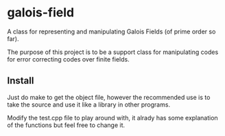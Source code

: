 # galois-field
A class for representing and manipulating Galois Fields (of prime order so far).

The purpose of this project is to be a support class for manipulating codes for error correcting codes over finite fields.

## Install

Just do make to get the object file, however the recommended use is to take the source and use it like a library in other programs.

Modify the test.cpp file to play around with, it alrady has some explanation of the functions but feel free to change it.
